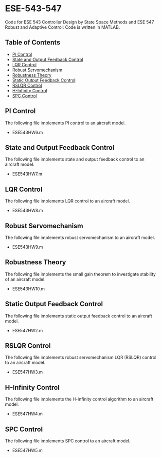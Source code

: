 # ESE-543-547
Code for ESE 543 Controller Design by State Space Methods and ESE 547 Robust and Adaptive Control: Code is written in MATLAB.

## Table of Contents
* [PI Control](#PI-Control)
* [State and Output Feedback Control](#State-and-Output-Feedback-Control)
* [LQR Control](#LQR-Control)
* [Robust Servomechanism](#Robust-Servomechanism)
* [Robustness Theory](#Robustness-Theory)
* [Static Output Feedback Control](#Static-Output-Feedback-Control)
* [RSLQR Control](#RSLQR-Control)
* [H-Infinity Control](#H-Infinity-Control)
* [SPC Control](#SPC-Control)

## PI Control
The following file implements PI control to an aircraft model.
* ESE543HW6.m

## State and Output Feedback Control
The following file implements state and output feedback control to an aircraft model.
* ESE543HW7.m

## LQR Control
The following file implements LQR control to an aircraft model.
* ESE543HW8.m

## Robust Servomechanism
The following file implements robust servomechanism to an aircraft model.
* ESE543HW9.m

## Robustness Theory
The following file implements the small gain theorem to investigate stability of an aircraft model.
* ESE543HW10.m

## Static Output Feedback Control
The following file implements static output feedback control to an aircraft model.
* ESE547HW2.m

## RSLQR Control
The following file implements robust servomechanism LQR (RSLQR) control to an aircraft model.
* ESE547HW3.m

## H-Infinity Control
The following file implements the H-infinity control algorithm to an aircraft model.
* ESE547HW4.m

## SPC Control
The following file implements SPC control to an aircraft model.
* ESE547HW5.m
